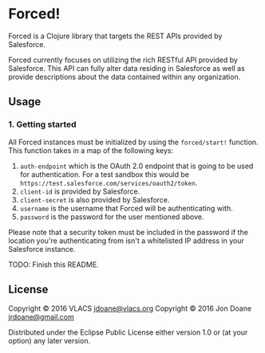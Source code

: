 # Forced! 

Forced is a Clojure library that targets the REST APIs provided by Salesforce.

Forced currently focuses on utilizing the rich RESTful API provided by
Salesforce. This API can fully alter data residing in Salesforce as well as
provide descriptions about the data contained within any organization.

## Usage

### 1. Getting started
All Forced instances must be initialized by using the ```forced/start!```
function. This function takes in a map of the following keys:

1. ```auth-endpoint``` which is the OAuth 2.0 endpoint that is going to be used
   for authentication. For a test sandbox this would be ```https://test.salesforce.com/services/oauth2/token```.
2. ```client-id``` is provided by Salesforce.
3. ```client-secret``` is also provided by Salesforce.
4. ```username``` is the username that Forced will be authenticating with.
5. ```password``` is the password for the user mentioned above.

Please note that a security token must be included in the password if the
location you're authenticating from isn't a whitelisted IP address in your
Salesforce instance.

TODO: Finish this README.

## License

Copyright © 2016 VLACS <jdoane@vlacs.org>
Copyright © 2016 Jon Doane <jrdoane@gmail.com>

Distributed under the Eclipse Public License either version 1.0 or (at
your option) any later version.
